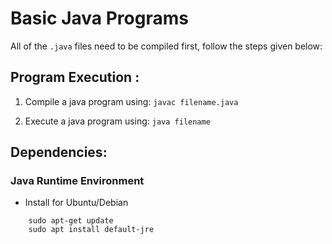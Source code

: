 # Basic Java Programs 

All of the `.java` files need to be compiled first, follow the steps given below:

## Program Execution :

1. Compile a java program using:
`javac filename.java`

2. Execute a java program using:
`java filename`

## Dependencies:

### Java Runtime Environment 

- Install for Ubuntu/Debian
``` 
    sudo apt-get update 
    sudo apt install default-jre
```
